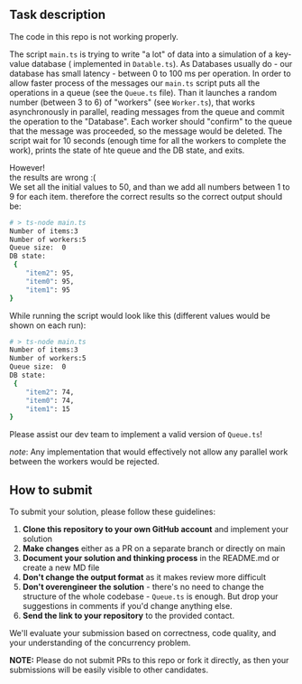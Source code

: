 ## Task description

The code in this repo is not working properly. 

The script `main.ts` is trying to write "a lot" of data into a simulation of a key-value database ( implemented in `Datable.ts`). As Databases usually do - our database has small latency - between 0 to 100 ms per operation. 
In order to allow faster process of the messages our `main.ts` script puts all the operations in a queue (see the `Queue.ts` file). Than it launches a random number (between 3 to 6) of "workers" (see `Worker.ts`), that works asynchronously in parallel, reading messages from the queue and commit the operation to the "Database". Each worker should "confirm" to the queue that the message was proceeded, so the message would be deleted.
The script wait for 10 seconds (enough time for all the workers to complete the work), prints the state of hte queue and the DB state, and exits. 

However! <br />
the results are wrong :( <br /> 
We set all the initial values to 50, and than we add all numbers between 1 to 9 for each item. therefore the correct results so the correct output should be:
```bash
# > ts-node main.ts
Number of items:3
Number of workers:5
Queue size:  0
DB state:
 {
    "item2": 95,
    "item0": 95,
    "item1": 95
}
```


While running the script would look like this (different values would be shown on each run):
```bash
# > ts-node main.ts
Number of items:3
Number of workers:5
Queue size:  0
DB state:
 {
    "item2": 74,
    "item0": 74,
    "item1": 15
}
```

Please assist our dev team to implement a valid version of `Queue.ts`! 

*note*: Any implementation that would effectively not allow any parallel work between the workers would be rejected.

## How to submit

To submit your solution, please follow these guidelines:

1. **Clone this repository to your own GitHub account** and implement your solution
2. **Make changes** either as a PR on a separate branch or directly on main
3. **Document your solution and thinking process** in the README.md or create a new MD file
4. **Don't change the output format** as it makes review more difficult
5. **Don't overengineer the solution** - there's no need to change the structure of the whole codebase - `Queue.ts` is enough. But drop your suggestions in comments if you'd change anything else.
6. **Send the link to your repository** to the provided contact.

We'll evaluate your submission based on correctness, code quality, and your understanding of the concurrency problem.

**NOTE:** Please do not submit PRs to this repo or fork it directly, as then your submissions will be easily visible to other candidates.
